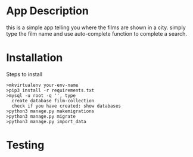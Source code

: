 # App Description
this is a simple app telling you where the films are shown in a city.
simply type the film name and use auto-complete function to complete a search.

# Installation
Steps to install
```
>mkvirtualenv your-env-name
>pip3 install -r requirements.txt
>mysql -u root -q '', type
  create database film-collection
  check if you have created: show databases
>python3 manage.py makemigrations
>python3 manage.py migrate
>python3 manage.py import_data
```

# Testing


